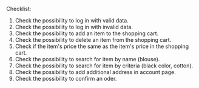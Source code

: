 Checklist:
1. Check the possibility to log in with valid data.
2. Check the possibility to log in with invalid data.
3. Check the possibility to add an item to the shopping cart.
4. Check the possibility to delete an item from the shopping cart.
5. Check if the item's price the same as the item's price in the shopping cart.
6. Check the possibility to search for item by name (blouse).
7. Check the possibility to search for item by criteria (black color, cotton).
8. Check the possibility to add additional address in account page.
9. Check the possibility to confirm an oder.